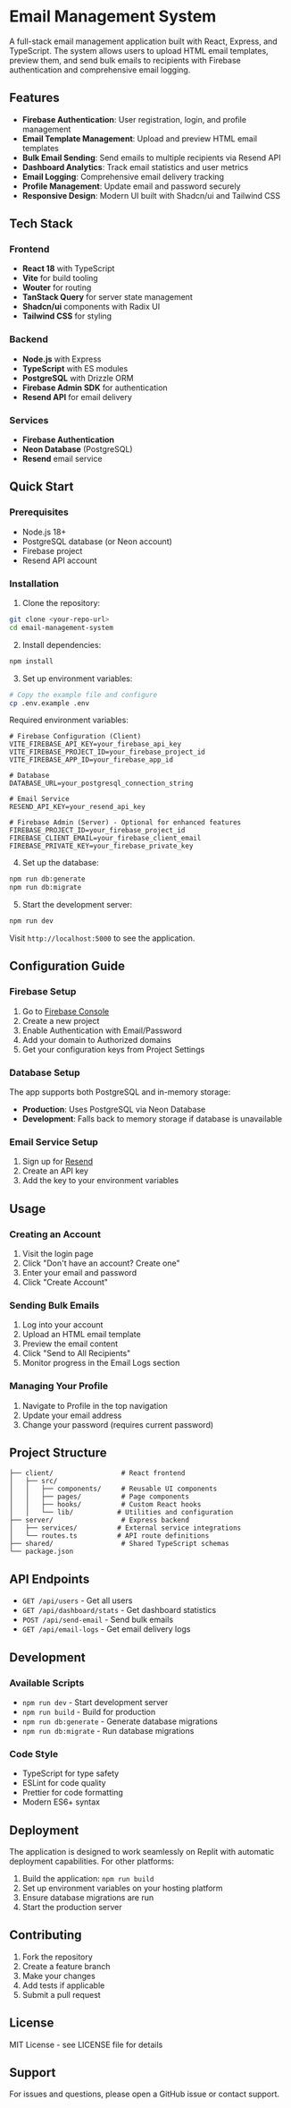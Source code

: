 # Email Management System

A full-stack email management application built with React, Express, and TypeScript. The system allows users to upload HTML email templates, preview them, and send bulk emails to recipients with Firebase authentication and comprehensive email logging.

## Features

- **Firebase Authentication**: User registration, login, and profile management
- **Email Template Management**: Upload and preview HTML email templates
- **Bulk Email Sending**: Send emails to multiple recipients via Resend API
- **Dashboard Analytics**: Track email statistics and user metrics
- **Email Logging**: Comprehensive email delivery tracking
- **Profile Management**: Update email and password securely
- **Responsive Design**: Modern UI built with Shadcn/ui and Tailwind CSS

## Tech Stack

### Frontend
- **React 18** with TypeScript
- **Vite** for build tooling
- **Wouter** for routing
- **TanStack Query** for server state management
- **Shadcn/ui** components with Radix UI
- **Tailwind CSS** for styling

### Backend
- **Node.js** with Express
- **TypeScript** with ES modules
- **PostgreSQL** with Drizzle ORM
- **Firebase Admin SDK** for authentication
- **Resend API** for email delivery

### Services
- **Firebase Authentication**
- **Neon Database** (PostgreSQL)
- **Resend** email service

## Quick Start

### Prerequisites
- Node.js 18+
- PostgreSQL database (or Neon account)
- Firebase project
- Resend API account

### Installation

1. Clone the repository:
```bash
git clone <your-repo-url>
cd email-management-system
```

2. Install dependencies:
```bash
npm install
```

3. Set up environment variables:
```bash
# Copy the example file and configure
cp .env.example .env
```

Required environment variables:
```env
# Firebase Configuration (Client)
VITE_FIREBASE_API_KEY=your_firebase_api_key
VITE_FIREBASE_PROJECT_ID=your_firebase_project_id
VITE_FIREBASE_APP_ID=your_firebase_app_id

# Database
DATABASE_URL=your_postgresql_connection_string

# Email Service
RESEND_API_KEY=your_resend_api_key

# Firebase Admin (Server) - Optional for enhanced features
FIREBASE_PROJECT_ID=your_firebase_project_id
FIREBASE_CLIENT_EMAIL=your_firebase_client_email
FIREBASE_PRIVATE_KEY=your_firebase_private_key
```

4. Set up the database:
```bash
npm run db:generate
npm run db:migrate
```

5. Start the development server:
```bash
npm run dev
```

Visit `http://localhost:5000` to see the application.

## Configuration Guide

### Firebase Setup

1. Go to [Firebase Console](https://console.firebase.google.com/)
2. Create a new project
3. Enable Authentication with Email/Password
4. Add your domain to Authorized domains
5. Get your configuration keys from Project Settings

### Database Setup

The app supports both PostgreSQL and in-memory storage:
- **Production**: Uses PostgreSQL via Neon Database
- **Development**: Falls back to memory storage if database is unavailable

### Email Service Setup

1. Sign up for [Resend](https://resend.com/)
2. Create an API key
3. Add the key to your environment variables

## Usage

### Creating an Account
1. Visit the login page
2. Click "Don't have an account? Create one"
3. Enter your email and password
4. Click "Create Account"

### Sending Bulk Emails
1. Log into your account
2. Upload an HTML email template
3. Preview the email content
4. Click "Send to All Recipients"
5. Monitor progress in the Email Logs section

### Managing Your Profile
1. Navigate to Profile in the top navigation
2. Update your email address
3. Change your password (requires current password)

## Project Structure

```
├── client/                 # React frontend
│   ├── src/
│   │   ├── components/     # Reusable UI components
│   │   ├── pages/          # Page components
│   │   ├── hooks/          # Custom React hooks
│   │   └── lib/           # Utilities and configuration
├── server/                 # Express backend
│   ├── services/          # External service integrations
│   └── routes.ts          # API route definitions
├── shared/                 # Shared TypeScript schemas
└── package.json
```

## API Endpoints

- `GET /api/users` - Get all users
- `GET /api/dashboard/stats` - Get dashboard statistics
- `POST /api/send-email` - Send bulk emails
- `GET /api/email-logs` - Get email delivery logs

## Development

### Available Scripts

- `npm run dev` - Start development server
- `npm run build` - Build for production
- `npm run db:generate` - Generate database migrations
- `npm run db:migrate` - Run database migrations

### Code Style

- TypeScript for type safety
- ESLint for code quality
- Prettier for code formatting
- Modern ES6+ syntax

## Deployment

The application is designed to work seamlessly on Replit with automatic deployment capabilities. For other platforms:

1. Build the application: `npm run build`
2. Set up environment variables on your hosting platform
3. Ensure database migrations are run
4. Start the production server

## Contributing

1. Fork the repository
2. Create a feature branch
3. Make your changes
4. Add tests if applicable
5. Submit a pull request

## License

MIT License - see LICENSE file for details

## Support

For issues and questions, please open a GitHub issue or contact support.
